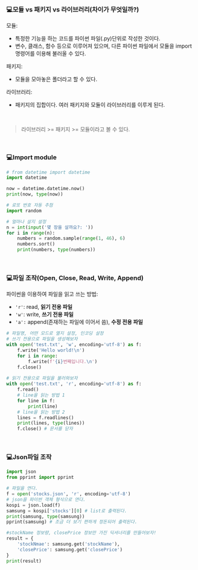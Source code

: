 ### 💻모듈 vs 패키지 vs 라이브러리(차이가 무엇일까?)

모듈: 

- 특정한 기능을 하는 코드를 파이썬 파일(.py)단위로 작성한 것이다. 
- 변수, 클래스, 함수 등으로 이루어져 있으며, 다른 파이썬 파일에서 모듈을 import 명령어를 이용해 불러올 수 있다.

패키지: 

- 모듈을 모아놓은 폴더라고 할 수 있다.

라이브러리: 

- 패키지의 집합이다. 여러 패키지와 모듈이 라이브러리를 이루게 된다.

<br>

> 라이브러리 >= 패키지 >= 모듈이라고 볼 수 있다.

<br>

### 💻Import module

```python
# from datetime import datetime
import datetime

now = datetime.datetime.now()
print(now, type(now))
```

```python
# 로또 번호 자동 추첨
import random

# 얼마나 살지 설정
n = int(input('몇 장을 살까요?: '))
for i in range(n):
    numbers = random.sample(range(1, 46), 6)
    numbers.sort()
    print(numbers, type(numbers))
```

<br>

### 💻파일 조작(Open, Close, Read, Write, Append)

파이썬을 이용하여 파일을 읽고 쓰는 방법:

- `'r'`: read, **읽기 전용 파일**
- `'w'`: write, **쓰기 전용 파일**
- `'a':` append(존재하는 파일에 이어서 씀), **수정 전용 파일**

```python
# 파일명, 어떤 모드로 열지 설정, 인코딩 설정
# 쓰기 전용으로 파일을 생성해보자
with open('test.txt', 'w', encoding='utf-8') as f:
    f.write('Hello world!\n')
    for i in range:
        f.write(f'{i}번째입니다.\n')
    f.close()
        
# 읽기 전용으로 파일을 불러와보자
with open('test.txt', 'r', encoding='utf-8') as f:
    f.read()
    # line을 읽는 방법 1
    for line in f:
        print(line)
    # line을 읽는 방법 2
    lines = f.readlines()
    print(lines, type(lines))
    f.close() # 문서를 닫자
```

<br>

### 💻Json파일 조작

```python
import json
from pprint import pprint

# 파일을 연다.
f = open('stocks.json', 'r', encoding='utf-8')
# json을 파이썬 객체 형식으로 연다.
kospi = json.load(f)
samsung = kospi['stocks'][0] # list로 출력된다.
print(samsung, type(samsung))
pprint(samsung) # 조금 더 보기 편하게 정돈되어 출력된다.

#stockName 정보량, closePrice 정보만 가진 딕셔너리를 만들어보자!
result = {
    'stockNmae': samsung.get('stockName'),
    'closePrice': samsung.get('closePrice')
}
print(result)
```

